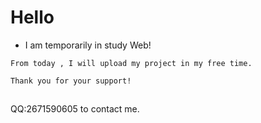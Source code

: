 # Hello

- I am temporarily in study Web!
```
From today , I will upload my project in my free time.

Thank you for your support!
```

## 
QQ:2671590605 to contact me.




